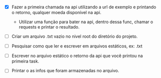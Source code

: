 
- [X] Fazer a primeira chamada na api utilizando a url de exemplo e printando o retorno, qualquer moeda disponível na api.
  - Utilizar uma função para bater na api, dentro dessa func, chamar o requests e printar o resultado.

- [ ] Criar um arquivo .txt vazio no nivel root do diretório do projeto.
- [ ] Pesquisar como que ler e escrever em arquivos estáticos, ex: .txt
- [ ] Escrever no arquivo estático o retorno da api que você printou na primeira task.
- [ ] Printar o as infos que foram armazenadas no arquivo.